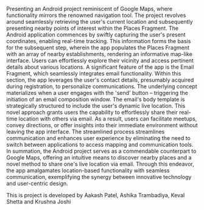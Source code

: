 Presenting an Android project reminiscent of Google Maps, where functionality mirrors the renowned navigation tool. The project revolves around seamlessly retrieving the user's current location and subsequently presenting nearby points of interest within the Places Fragment. The Android application commences by swiftly capturing the user's present coordinates, enabling real-time tracking. This information forms the basis for the subsequent step, wherein the app populates the Places Fragment with an array of nearby establishments, rendering an informative map-like interface. Users can effortlessly explore their vicinity and access pertinent details about various locations. A significant feature of the app is the Email Fragment, which seamlessly integrates email functionality. Within this section, the app leverages the user's contact details, presumably acquired during registration, to personalize communications. The underlying concept materializes when a user engages with the 'send' button – triggering the initiation of an email composition window. The email's body template is strategically structured to include the user's dynamic live location.
This novel approach grants users the capability to effortlessly share their real-time location with others via email. As a result, users can facilitate meetups, convey directions, or offer insights into their immediate environment without leaving the app interface. The streamlined process streamlines communication and enhances user experience by eliminating the need to switch between applications to access mapping and communication tools.
In summation, the Android project serves as a commendable counterpart to Google Maps, offering an intuitive means to discover nearby places and a novel method to share one's live location via email. Through this endeavor, the app amalgamates location-based functionality with seamless communication, exemplifying the synergy between innovative technology and user-centric design.

This is project is developed by Aakash Patel, Ashika Trambadiya, Keval Shetta and Krushna Joshi
